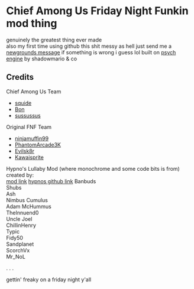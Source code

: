 # Chief Among Us Friday Night Funkin mod thing

genuinely the greatest thing ever made  
also my first time using github this shit messy as hell just send me a [newgrounds message](https://squide.newgrounds.com/) if something is wrong i guess lol
built on [psych engine](https://github.com/ShadowMario/FNF-PsychEngine) by shadowmario & co

## Credits

Chief Among Us Team
- [squide](https://twitter.com/squidejpg)
- [Bon](https://twitter.com/ProjectBon)
- [sussussus](https://twitter.com/SususususMan)

Original FNF Team
- [ninjamuffin99](https://twitter.com/ninja_muffin99)
- [PhantomArcade3K](https://twitter.com/phantomarcade3k)
- [Evilsk8r](https://twitter.com/evilsk8r)
- [Kawaisprite](https://twitter.com/kawaisprite)

Hypno's Lullaby Mod (where monochrome and some code bits is from) created by:  
[mod link](https://gamebanana.com/mods/332345) 
[hypnos github link]()
Banbuds  
Shubs   
Ash   
Nimbus Cumulus   
Adam McHummus   
TheInnuend0   
Uncle Joel  
ChillinHenry   
Typic   
Fidy50   
Sandplanet   
ScorchVx   
Mr_NoL  
  

.
.
.
      
gettin' freaky on a friday night y'all
